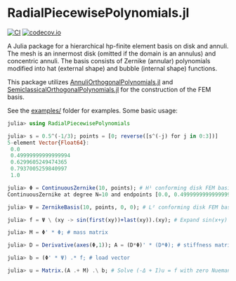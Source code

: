 # RadialPiecewisePolynomials.jl

[![CI](https://github.com/ioannisPApapadopoulos/RadialPiecewisePolynomials.jl/actions/workflows/ci.yml/badge.svg?branch=main)](https://github.com/ioannisPApapadopoulos/RadialPiecewisePolynomials.jl/actions/workflows/ci.yml)
[![codecov.io](http://codecov.io/gh/ioannisPApapadopoulos/RadialPiecewisePolynomials.jl/branch/main/graph/badge.svg)](http://codecov.io/github/ioannisPApapadopoulos/RadialPiecewisePolynomials.jl?branch=main)

A Julia package for a hierarchical hp-finite element basis on disk and annuli. The mesh is an innermost disk (omitted if the domain is an annulus) and concentric annuli. The basis consists of Zernike (annular) polynomials modified into hat (external shape) and bubble (internal shape) functions.

This package utilizes [AnnuliOrthogonalPolynomials.jl](https://github.com/JuliaApproximation/AnnuliOrthogonalPolynomials.jl) and [SemiclassicalOrthogonalPolynomials.jl](https://github.com/JuliaApproximation/SemiclassicalOrthogonalPolynomials.jl) for the construction of the FEM basis.


See the [examples/](https://github.com/ioannisPApapadopoulos/RadialPiecewisePolynomials.jl/tree/main/examples) folder for examples. Some basic usage:

```julia
julia> using RadialPiecewisePolynomials

julia> s = 0.5^(-1/3); points = [0; reverse([s^(-j) for j in 0:3])]
5-element Vector{Float64}:
 0.0
 0.49999999999999994
 0.6299605249474365
 0.7937005259840997
 1.0

julia> Φ = ContinuousZernike(10, points); # H¹ conforming disk FEM basis up to degree 10
ContinuousZernike at degree N=10 and endpoints [0.0, 0.49999999999999994, 0.6299605249474365, 0.7937005259840997, 1.0].

julia> Ψ = ZernikeBasis(10, points, 0, 0); # L² conforming disk FEM basis up to degree 10

julia> f = Ψ \ (xy -> sin(first(xy))+last(xy)).(xy); # Expand sin(x+y)

julia> M = Φ' * Φ; # mass matrix

julia> D = Derivative(axes(Φ,1)); A = (D*Φ)' * (D*Φ); # stiffness matrix

julia> b = (Φ' * Ψ) .* f; # load vector

julia> u = Matrix.(A .+ M) .\ b; # Solve (-Δ + I)u = f with zero Nuemann bcs

```
